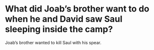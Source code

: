 # What did Joab’s brother want to do when he and David saw Saul sleeping inside the camp?

Joab’s brother wanted to kill Saul with his spear.

